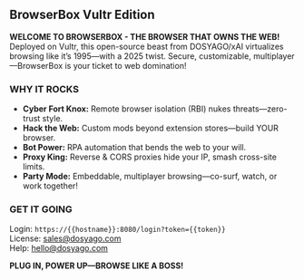 ## BrowserBox Vultr Edition

**WELCOME TO BROWSERBOX - THE BROWSER THAT OWNS THE WEB!**  
Deployed on Vultr, this open-source beast from DOSYAGO/xAI virtualizes browsing like it’s 1995—with a 2025 twist. Secure, customizable, multiplayer—BrowserBox is your ticket to web domination!

### WHY IT ROCKS
- **Cyber Fort Knox:** Remote browser isolation (RBI) nukes threats—zero-trust style.  
- **Hack the Web:** Custom mods beyond extension stores—build YOUR browser.  
- **Bot Power:** RPA automation that bends the web to your will.  
- **Proxy King:** Reverse & CORS proxies hide your IP, smash cross-site limits.  
- **Party Mode:** Embeddable, multiplayer browsing—co-surf, watch, or work together!  

### GET IT GOING
Login: `https://{{hostname}}:8080/login?token={{token}}`  
License: [sales@dosyago.com](mailto:sales@dosyago.com?subject=BrowserBox%20License)  
Help: [hello@dosyago.com](mailto:hello@dosyago.com?subject=BrowserBox%20Vultr)  

**PLUG IN, POWER UP—BROWSE LIKE A BOSS!**
